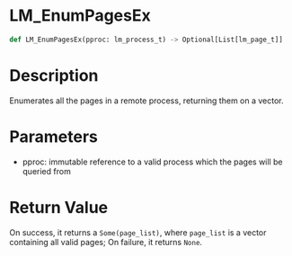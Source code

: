 # LM_EnumPagesEx

```python
def LM_EnumPagesEx(pproc: lm_process_t) -> Optional[List[lm_page_t]]
```

# Description

Enumerates all the pages in a remote process, returning them on a vector.

# Parameters

- pproc: immutable reference to a valid process which the pages will be queried from

# Return Value

On success, it returns a `Some(page_list)`, where `page_list` is a vector containing all valid pages; On failure, it returns `None`.

